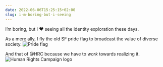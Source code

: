 ```yaml
---
date: 2022-06-06T15:25:15+02:00
slug: i-m-boring-but-i-seeing
---
```

I’m boring, but I ❤️ seeing all the identity exploration these days.

As a mere ally, I fly the old SF pride flag to broadcast the value of diverse society. ![Pride flag](/media/2022-06/Gay_Pride_Flag.svg)

And that of @HRC because we have to *work* towards realizing it. ![Human Rights Campaign logo](/media/2022-06/Hrc_logo.svg)
